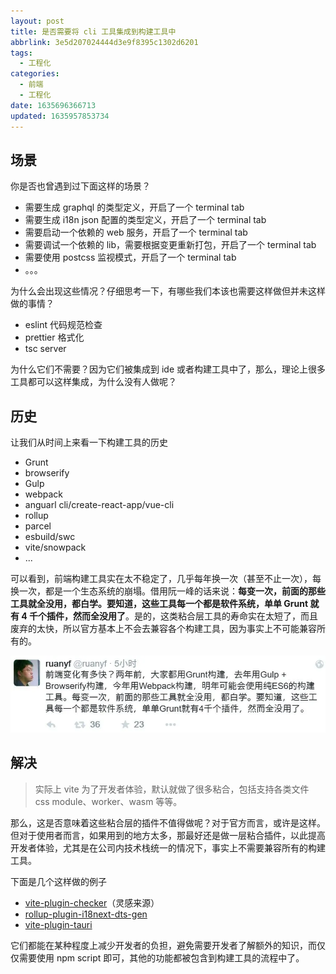 ```yaml
---
layout: post
title: 是否需要将 cli 工具集成到构建工具中
abbrlink: 3e5d207024444d3e9f8395c1302d6201
tags:
  - 工程化
categories:
  - 前端
  - 工程化
date: 1635696366713
updated: 1635957853734
---
```


## 场景

你是否也曾遇到过下面这样的场景？

- 需要生成 graphql 的类型定义，开启了一个 terminal tab
- 需要生成 i18n json 配置的类型定义，开启了一个 terminal tab
- 需要启动一个依赖的 web 服务，开启了一个 terminal tab
- 需要调试一个依赖的 lib，需要根据变更重新打包，开启了一个 terminal tab
- 需要使用 postcss 监视模式，开启了一个 terminal tab
- 。。。

为什么会出现这些情况？仔细思考一下，有哪些我们本该也需要这样做但并未这样做的事情？

- eslint 代码规范检查
- prettier 格式化
- tsc server

为什么它们不需要？因为它们被集成到 ide 或者构建工具中了，那么，理论上很多工具都可以这样集成，为什么没有人做呢？

## 历史

让我们从时间上来看一下构建工具的历史

- Grunt
- browserify
- Gulp
- webpack
- anguarl cli/create-react-app/vue-cli
- rollup
- parcel
- esbuild/swc
- vite/snowpack
- ...

可以看到，前端构建工具实在太不稳定了，几乎每年换一次（甚至不止一次），每换一次，都是一个生态系统的崩塌。借用阮一峰的话来说：**每变一次，前面的那些工具就全没用，都白学。要知道，这些工具每一个都是软件系统，单单 Grunt 就有 4 千个插件，然而全没用了**。是的，这类粘合层工具的寿命实在太短了，而且废弃的太快，所以官方基本上不会去兼容各个构建工具，因为事实上不可能兼容所有的。

![1635696863565](/resources/876b3fe42f3f4507af65a670d801a1a1.png)

## 解决

> 实际上 vite 为了开发者体验，默认就做了很多粘合，包括支持各类文件 css module、worker、wasm 等等。

那么，这是否意味着这些粘合层的插件不值得做呢？对于官方而言，或许是这样。但对于使用者而言，如果用到的地方太多，那最好还是做一层粘合插件，以此提高开发者体验，尤其是在公司内技术栈统一的情况下，事实上不需要兼容所有的构建工具。

下面是几个这样做的例子

- [vite-plugin-checker](https://github.com/fi3ework/vite-plugin-checker)（灵感来源）
- [rollup-plugin-i18next-dts-gen](https://github.com/rxliuli/liuli-tools/tree/master/libs/rollup-plugin-i18next-dts-gen)
- [vite-plugin-tauri](https://github.com/amrbashir/vite-plugin-tauri)

它们都能在某种程度上减少开发者的负担，避免需要开发者了解额外的知识，而仅仅需要使用 npm script 即可，其他的功能都被包含到构建工具的流程中了。
